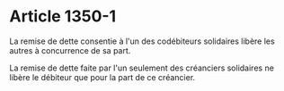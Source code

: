 # Article 1350-1

La remise de dette consentie à l'un des codébiteurs solidaires libère les autres à concurrence de sa part.

La remise de dette faite par l'un seulement des créanciers solidaires ne libère le débiteur que pour la part de ce créancier.
